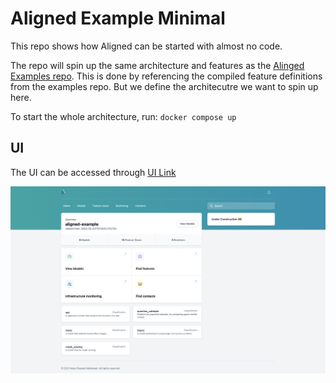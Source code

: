 # Aligned Example Minimal

This repo shows how Aligned can be started with almost no code.

The repo will spin up the same architecture and features as the [Alinged Examples repo](https://github.com/MatsMoll/aligned-example).
This is done by referencing the compiled feature definitions from the examples repo. 
But we define the architecutre we want to spin up here.

To start the whole architecture, run:
`docker compose up`

## UI

The UI can be accessed through [UI Link](http://localhost:8002)


![Aligned UI](aligned-ui.png)